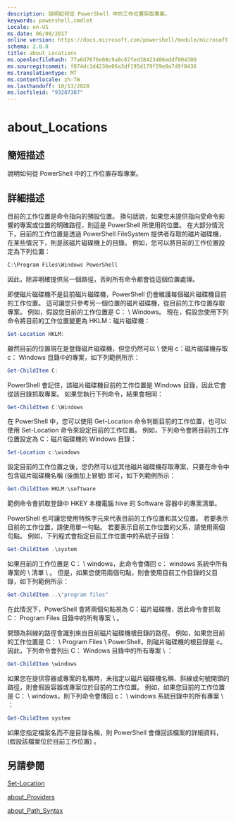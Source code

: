 ```yaml
---
description: 說明如何從 PowerShell 中的工作位置存取專案。
keywords: powershell,cmdlet
Locale: en-US
ms.date: 06/09/2017
online version: https://docs.microsoft.com/powershell/module/microsoft.powershell.core/about/about_locations?view=powershell-7&WT.mc_id=ps-gethelp
schema: 2.0.0
title: about_Locations
ms.openlocfilehash: 77a6d7676e08c9a8c67fed38423406eddf004300
ms.sourcegitcommit: f874dc1d4236e06a3df195d179f59e0a7d9f8436
ms.translationtype: MT
ms.contentlocale: zh-TW
ms.lasthandoff: 10/13/2020
ms.locfileid: "93207387"
---
```

# <a name="about_locations"></a>about_Locations

## <a name="short-description"></a>簡短描述
說明如何從 PowerShell 中的工作位置存取專案。

## <a name="long-description"></a>詳細描述

目前的工作位置是命令指向的預設位置。
換句話說，如果您未提供指向受命令影響的專案或位置的明確路徑，則這是 PowerShell 所使用的位置。 在大部分情況下，目前的工作位置是透過 PowerShell FileSystem 提供者存取的磁片磁碟機，在某些情況下，則是該磁片磁碟機上的目錄。
例如，您可以將目前的工作位置設定為下列位置：

```powershell
C:\Program Files\Windows PowerShell
```

因此，除非明確提供另一個路徑，否則所有命令都會從這個位置處理。

即使磁片磁碟機不是目前磁片磁碟機，PowerShell 仍會維護每個磁片磁碟機目前的工作位置。 這可讓您只參考另一個位置的磁片磁碟機，從目前的工作位置存取專案。
例如，假設您目前的工作位置是 C： \\ Windows。 現在，假設您使用下列命令將目前的工作位置變更為 HKLM：磁片磁碟機：

```powershell
Set-Location HKLM:
```

雖然目前的位置現在是登錄磁片磁碟機，但您仍然可以 \\ 使用 c：磁片磁碟機存取 c： Windows 目錄中的專案，如下列範例所示：

```powershell
Get-ChildItem C:
```

PowerShell 會記住，該磁片磁碟機目前的工作位置是 Windows 目錄，因此它會從該目錄抓取專案。 如果您執行下列命令，結果會相同：

```powershell
Get-ChildItem C:\Windows
```

在 PowerShell 中，您可以使用 Get-Location 命令判斷目前的工作位置，也可以使用 Set-Location 命令來設定目前的工作位置。 例如，下列命令會將目前的工作位置設定為 C：磁片磁碟機的 Windows 目錄：

```powershell
Set-Location c:\windows
```

設定目前的工作位置之後，您仍然可以從其他磁片磁碟機存取專案，只要在命令中包含磁片磁碟機名稱 (後面加上冒號) 即可，如下列範例所示：

```powershell
Get-ChildItem HKLM:\software
```

範例命令會抓取登錄中 HKEY 本機電腦 hive 的 Software 容器中的專案清單。

PowerShell 也可讓您使用特殊字元來代表目前的工作位置和其父位置。 若要表示目前的工作位置，請使用單一句點。 若要表示目前工作位置的父系，請使用兩個句點。 例如，下列程式會指定目前工作位置中的系統子目錄：

```powershell
Get-ChildItem .\system
```

如果目前的工作位置是 C： \\ windows，此命令會傳回 c： windows 系統中所有專案的 \\ 清單 \\ 。 但是，如果您使用兩個句點，則會使用目前工作目錄的父目錄，如下列範例所示：

```powershell
Get-ChildItem ..\"program files"
```

在此情況下，PowerShell 會將兩個句點視為 C：磁片磁碟機，因此命令會抓取 C： Program Files 目錄中的所有專案 \\ 。

開頭為斜線的路徑會識別來自目前磁片磁碟機根目錄的路徑。 例如，如果您目前的工作位置是 C： \\ Program Files \\ PowerShell，則磁片磁碟機的根目錄是 c。因此，下列命令會列出 C： Windows 目錄中的所有專案 \\ ：

```powershell
Get-ChildItem \windows
```

如果您在提供容器或專案的名稱時，未指定以磁片磁碟機名稱、斜線或句號開頭的路徑，則會假設容器或專案位於目前的工作位置。 例如，如果您目前的工作位置是 C： \\ windows，則下列命令會傳回 c： \\ windows 系統目錄中的所有專案 \\ ：

```powershell
Get-ChildItem system
```

如果您指定檔案名而不是目錄名稱，則 PowerShell 會傳回該檔案的詳細資料， (假設該檔案位於目前工作位置) 。

## <a name="see-also"></a>另請參閱

[Set-Location](xref:Microsoft.PowerShell.Management.Set-Location)

[about_Providers](about_Providers.md)

[about_Path_Syntax](about_Path_Syntax.md)
